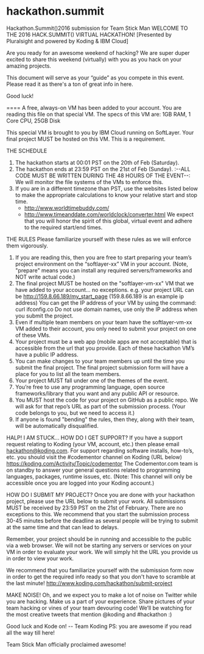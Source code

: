 # hackathon.summit
Hackathon.Summit()2016 submission for Team Stick Man
WELCOME TO THE 2016 HACK.SUMMIT() VIRTUAL HACKATHON!
[Presented by Pluralsight and powered by Koding & IBM Cloud]

Are you ready for an awesome weekend of hacking? We are super duper
excited to share this weekend (virtually) with you as you hack on
your amazing projects.

This document will serve as your “guide” as you compete in this event.
Please read it as there's a ton of great info in here.

Good luck!

====
A free, always-on VM has been added to your account. You are reading
this file on that special VM. The specs of this VM are: 
1GB RAM, 1 Core CPU, 25GB Disk

This special VM is brought to you by IBM Cloud running on SoftLayer.
Your final project MUST be hosted on this VM. This is a requirement.

THE SCHEDULE
1. The hackathon starts at 00:01 PST on the 20th of Feb (Saturday).
2. The hackathon ends at 23:59 PST on the 21st of Feb (Sunday).
   :--ALL CODE MUST BE WRITTEN DURING THE 48 HOURS OF THE EVENT--:
   We will monitor the file systems of the VMs to enforce this.
3. If you are in a different timezone than PST, use the websites
   listed below to make the appropriate calculations to know your
   relative start and stop time.
   - http://www.worldtimebuddy.com/
   - http://www.timeanddate.com/worldclock/converter.html
   We expect that you will honor the spirit of this global, virtual 
   event and adhere to the required start/end times.

THE RULES
Please familiarize yourself with these rules as we will enforce them 
vigorously.
1. If you are reading this, then you are free to start preparing your 
   team’s project environment on the “softlayer-xx” VM in your account.
   (Note, "prepare" means you can install any required servers/frameworks
   and NOT write actual code.)
2. The final project MUST be hosted on the "softlayer-vm-xx" VM that we
   have added to your account... no exceptions. e.g. your project URL can
   be http://159.8.66.189/my_start_page (159.8.66.189 is an example ip address)
   You can get the IP address of your VM by using the command:
   curl ifconfig.co
   Do not use domain names, use only the IP address when you submit the project.
3. Even if multiple team members on your team have the softlayer-vm-xx VM
   added to their account, you only need to submit your project on one 
   of these VMs.
4. Your project must be a web app (mobile apps are not acceptable) that is
   accessible from the url that you provide. Each of these hackathon VM’s
   have a public IP address.
5. You can make changes to your team members up until the time you submit 
   the final project. The final project submission form will have a place 
   for you to list all the team members.
6. Your project MUST fall under one of the themes of the event.
7. You’re free to use any programming language, open source frameworks/library
   that you want and any public API or resource.
8. You MUST host the code for your project on GitHub as a public repo. 
   We will ask for that repo’s URL as part of the submission process. 
   (Your code belongs to you, but we need to access it.)
9. If anyone is found "bending" the rules, then they, along with their team, 
   will be automatically disqualified.

HALP! I AM STUCK... HOW DO I GET SUPPORT?
If you have a support request relating to Koding (your VM, account, etc.) then
please email hackathon@koding.com. For support regarding software installs,
how-to’s, etc. you should visit the #codementor channel on Koding (URL below)
https://koding.com/Activity/Topic/codementor
The Codementor.com team is on standby to answer your general questions
related to programming languages, packages, runtime issues, etc.
(Note: This channel will only be accessible once you are logged into your
Koding account.)

HOW DO I SUBMIT MY PROJECT?
Once you are done with your hackathon project, please use the URL below to
submit your work. All submissions MUST be received by 23:59 PST on the 21st
of February. There are no exceptions to this. We recommend that you start 
the submission process 30-45 minutes before the deadline as several people
will be trying to submit at the same time and that can lead to delays.

Remember, your project should be in running  and accessible to the public
via a web browser. We will not be starting any servers or services on your
VM in order to evaluate your work. We will simply hit the URL you
provide us in order to view your work.

We recommend that you familiarize yourself with the submission form now 
in order to get the required info ready so that you don't have to scramble
at the last minute!
http://www.koding.com/hackathon/submit-project

MAKE NOISE!
Oh, and we expect you to make a lot of noise on Twitter while you are hacking.
Make us a part of your experience. Share pictures of your team hacking or vines
of your team devouring code! We’ll be watching for the most creative tweets
that mention @koding and #hackathon  :)

Good luck and Kode on!
-- Team Koding
PS: you are awesome if you read all the way till here!

Team Stick Man officially proclaimed awesome!
